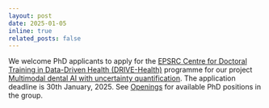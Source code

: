 ```yaml
---
layout: post
date: 2025-01-05
inline: true
related_posts: false
---
```


We welcome PhD applicants to apply for the [EPSRC Centre for Doctoral Training in Data-Driven Health (DRIVE-Health)](https://www.drive-health.org.uk/) programme for our project [Multimodal dental AI with uncertainty quantification](https://www.drive-health.org.uk/projectpages/projects_2025_109). The application deadline is 30th January, 2025. See [Openings](/opening/) for available PhD positions in the group.